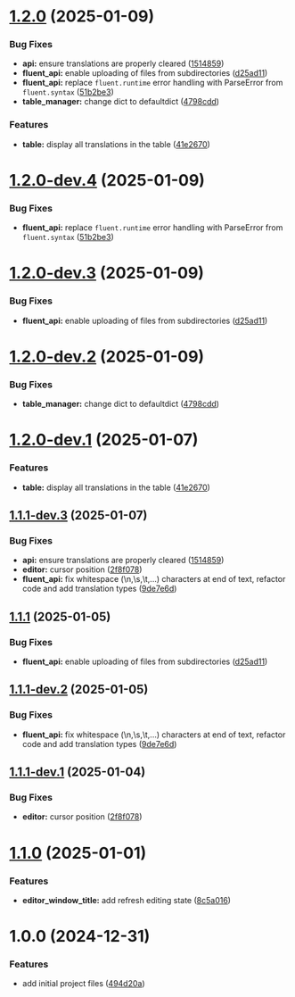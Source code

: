 # [1.2.0](https://github.com/m-xim/fluentus/compare/v1.1.1...v1.2.0) (2025-01-09)


### Bug Fixes

* **api:** ensure translations are properly cleared ([1514859](https://github.com/m-xim/fluentus/commit/1514859fe6b7be5affd08874f85c6159f7b514b6))
* **fluent_api:** enable uploading of files from subdirectories ([d25ad11](https://github.com/m-xim/fluentus/commit/d25ad11cd54f66dbb4391ee2c10a5998ad2c47f9))
* **fluent_api:** replace `fluent.runtime` error handling with ParseError from `fluent.syntax` ([51b2be3](https://github.com/m-xim/fluentus/commit/51b2be3a3ef9014872fa2b36dd24459bcfc498d0))
* **table_manager:** change dict to defaultdict ([4798cdd](https://github.com/m-xim/fluentus/commit/4798cddfdda5e7e5857566dab3da6ed8f39552e1))


### Features

* **table:** display all translations in the table ([41e2670](https://github.com/m-xim/fluentus/commit/41e26708bbdc5260984a8dca855b7c565a3676e1))

# [1.2.0-dev.4](https://github.com/m-xim/fluentus/compare/v1.2.0-dev.3...v1.2.0-dev.4) (2025-01-09)


### Bug Fixes

* **fluent_api:** replace `fluent.runtime` error handling with ParseError from `fluent.syntax` ([51b2be3](https://github.com/m-xim/fluentus/commit/51b2be3a3ef9014872fa2b36dd24459bcfc498d0))

# [1.2.0-dev.3](https://github.com/m-xim/fluentus/compare/v1.2.0-dev.2...v1.2.0-dev.3) (2025-01-09)


### Bug Fixes

* **fluent_api:** enable uploading of files from subdirectories ([d25ad11](https://github.com/m-xim/fluentus/commit/d25ad11cd54f66dbb4391ee2c10a5998ad2c47f9))

# [1.2.0-dev.2](https://github.com/m-xim/fluentus/compare/v1.2.0-dev.1...v1.2.0-dev.2) (2025-01-09)


### Bug Fixes

* **table_manager:** change dict to defaultdict ([4798cdd](https://github.com/m-xim/fluentus/commit/4798cddfdda5e7e5857566dab3da6ed8f39552e1))

# [1.2.0-dev.1](https://github.com/m-xim/fluentus/compare/v1.1.1-dev.3...v1.2.0-dev.1) (2025-01-07)


### Features

* **table:** display all translations in the table ([41e2670](https://github.com/m-xim/fluentus/commit/41e26708bbdc5260984a8dca855b7c565a3676e1))

## [1.1.1-dev.3](https://github.com/m-xim/fluentus/compare/v1.1.1-dev.2...v1.1.1-dev.3) (2025-01-07)


### Bug Fixes

* **api:** ensure translations are properly cleared ([1514859](https://github.com/m-xim/fluentus/commit/1514859fe6b7be5affd08874f85c6159f7b514b6))
* **editor:** cursor position ([2f8f078](https://github.com/m-xim/fluentus/commit/2f8f078735e05b9f19ef48df33d0bd3354468b67))
* **fluent_api:** fix whitespace (\n,\s,\t,...) characters at end of text, refactor code and add translation types ([9de7e6d](https://github.com/m-xim/fluentus/commit/9de7e6d12889ab43db7d4383599e40b71b67c1fb))

## [1.1.1](https://github.com/m-xim/fluentus/compare/v1.1.0...v1.1.1) (2025-01-05)


### Bug Fixes

* **fluent_api:** enable uploading of files from subdirectories ([d25ad11](https://github.com/m-xim/fluentus/commit/d25ad11cd54f66dbb4391ee2c10a5998ad2c47f9))

## [1.1.1-dev.2](https://github.com/m-xim/fluentus/compare/v1.1.1-dev.1...v1.1.1-dev.2) (2025-01-05)


### Bug Fixes

* **fluent_api:** fix whitespace (\n,\s,\t,...) characters at end of text, refactor code and add translation types ([9de7e6d](https://github.com/m-xim/fluentus/commit/9de7e6d12889ab43db7d4383599e40b71b67c1fb))

## [1.1.1-dev.1](https://github.com/m-xim/fluentus/compare/v1.1.0...v1.1.1-dev.1) (2025-01-04)


### Bug Fixes

* **editor:** cursor position ([2f8f078](https://github.com/m-xim/fluentus/commit/2f8f078735e05b9f19ef48df33d0bd3354468b67))

# [1.1.0](https://github.com/m-xim/fluentus/compare/v1.0.0...v1.1.0) (2025-01-01)


### Features

* **editor_window_title:** add refresh editing state ([8c5a016](https://github.com/m-xim/fluentus/commit/8c5a01656432142c146a0ff0acc0ff48b61bddc1))

# 1.0.0 (2024-12-31)


### Features

* add initial project files ([494d20a](https://github.com/m-xim/fluentus/commit/494d20af21875276d4303d9aefe5fc9a62577a33))

